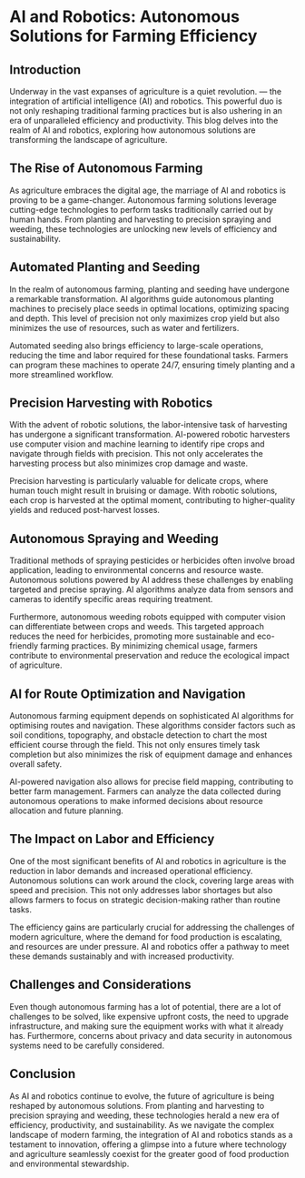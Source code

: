 # AI and Robotics: Autonomous Solutions for Farming Efficiency

## Introduction
Underway in the vast expanses of agriculture is a quiet revolution. — the integration of artificial intelligence (AI) and robotics. This powerful duo is not only reshaping traditional farming practices but is also ushering in an era of unparalleled efficiency and productivity. This blog delves into the realm of AI and robotics, exploring how autonomous solutions are transforming the landscape of agriculture.

## The Rise of Autonomous Farming
As agriculture embraces the digital age, the marriage of AI and robotics is proving to be a game-changer. Autonomous farming solutions leverage cutting-edge technologies to perform tasks traditionally carried out by human hands. From planting and harvesting to precision spraying and weeding, these technologies are unlocking new levels of efficiency and sustainability.

## Automated Planting and Seeding
In the realm of autonomous farming, planting and seeding have undergone a remarkable transformation. AI algorithms guide autonomous planting machines to precisely place seeds in optimal locations, optimizing spacing and depth. This level of precision not only maximizes crop yield but also minimizes the use of resources, such as water and fertilizers.

Automated seeding also brings efficiency to large-scale operations, reducing the time and labor required for these foundational tasks. Farmers can program these machines to operate 24/7, ensuring timely planting and a more streamlined workflow.

## Precision Harvesting with Robotics
With the advent of robotic solutions, the labor-intensive task of harvesting has undergone a significant transformation. AI-powered robotic harvesters use computer vision and machine learning to identify ripe crops and navigate through fields with precision. This not only accelerates the harvesting process but also minimizes crop damage and waste.

Precision harvesting is particularly valuable for delicate crops, where human touch might result in bruising or damage. With robotic solutions, each crop is harvested at the optimal moment, contributing to higher-quality yields and reduced post-harvest losses.

## Autonomous Spraying and Weeding
Traditional methods of spraying pesticides or herbicides often involve broad application, leading to environmental concerns and resource waste. Autonomous solutions powered by AI address these challenges by enabling targeted and precise spraying. AI algorithms analyze data from sensors and cameras to identify specific areas requiring treatment.

Furthermore, autonomous weeding robots equipped with computer vision can differentiate between crops and weeds. This targeted approach reduces the need for herbicides, promoting more sustainable and eco-friendly farming practices. By minimizing chemical usage, farmers contribute to environmental preservation and reduce the ecological impact of agriculture.

## AI for Route Optimization and Navigation
Autonomous farming equipment depends on sophisticated AI algorithms for optimising routes and navigation. These algorithms consider factors such as soil conditions, topography, and obstacle detection to chart the most efficient course through the field. This not only ensures timely task completion but also minimizes the risk of equipment damage and enhances overall safety.

AI-powered navigation also allows for precise field mapping, contributing to better farm management. Farmers can analyze the data collected during autonomous operations to make informed decisions about resource allocation and future planning.

## The Impact on Labor and Efficiency
One of the most significant benefits of AI and robotics in agriculture is the reduction in labor demands and increased operational efficiency. Autonomous solutions can work around the clock, covering large areas with speed and precision. This not only addresses labor shortages but also allows farmers to focus on strategic decision-making rather than routine tasks.

The efficiency gains are particularly crucial for addressing the challenges of modern agriculture, where the demand for food production is escalating, and resources are under pressure. AI and robotics offer a pathway to meet these demands sustainably and with increased productivity.

## Challenges and Considerations
Even though autonomous farming has a lot of potential, there are a lot of challenges to be solved, like expensive upfront costs, the need to upgrade infrastructure, and making sure the equipment works with what it already has. Furthermore, concerns about privacy and data security in autonomous systems need to be carefully considered.

## Conclusion
As AI and robotics continue to evolve, the future of agriculture is being reshaped by autonomous solutions. From planting and harvesting to precision spraying and weeding, these technologies herald a new era of efficiency, productivity, and sustainability. As we navigate the complex landscape of modern farming, the integration of AI and robotics stands as a testament to innovation, offering a glimpse into a future where technology and agriculture seamlessly coexist for the greater good of food production and environmental stewardship.





